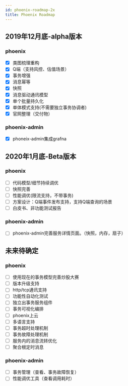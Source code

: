 ```yaml
---
id: phoenix-roadmap-2x
title: Phoenix Roadmap
---
```


## 2019年12月底-alpha版本

### phoenix
* [x] 类图梳理重构
* [x] Q端（支持风控、估值场景）
* [x] 事务增强
* [x] 消息幂等
* [x] 快照
* [x] 消息驱动通讯模型
* [x] 单个批量持久化
* [x] 单体模式支持(不需要独立事务协调者)
* [x] 官网整理（交付物）

### phoenix-admin
* [x] phoneix-admin集成grafna

## 2020年1月底-Beta版本

### phoenix
* [ ] 代码模型/细节持续调优 
* [ ] 快照完善
* [ ] 性能调优(限流支持，不带事务)
* [ ] 方案设计：Q端事件发布支持，支持Q端查询的场景
* [ ] 白皮书、非功能测试报告

### phoenix-admin
* [ ] phoenix-admin完善服务详情页面。（快照，内存，扇子）


## 未来待确定

### phoenix
* [ ] 使用现在的事务模型完善炒股大赛
* [ ] 版本升级支持
* [ ] http/tcp通讯支持
* [ ] 功能性自动化测试
* [ ] 独立出事务服务组件
* [ ] 事务可视化编排
* [ ] phoenix上云
* [ ] 多语言支持
* [ ] 事务超时处理机制
* [ ] 事务故障处理机制
* [ ] 服务内的消息流转优化
* [ ] 聚合根定时消息

### phoenix-admin
* [ ] 事务管理（查看、事务故障恢复）
* [ ] 性能调优工具（查看调用耗时）
